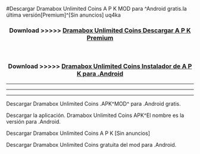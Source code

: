 #Descargar Dramabox Unlimited Coins  A P K MOD para ^Android gratis.la última versión[Premium]^[Sin anuncios] uq4ka



<div align="center">
<h3>Download >>>>> <a href="https://es-web.web.app/?es= Dramabox Unlimited Coins ">Dramabox Unlimited Coins  Descargar A P K Premium</a></h3><br>

<h3>Download >>>>> <a href="https://es-web.web.app/?es= Dramabox Unlimited Coins ">Dramabox Unlimited Coins  Instalador de A P K para .Android</a></h3>
</div>


----------------------------------------------------------

----------------------------------------------------------

----------------------------------------------------------

Descargar Dramabox Unlimited Coins  .APK^MOD^ para .Android gratis.

Descargar la aplicación. Dramabox Unlimited Coins  APK^El nombre es la versión para .Android.

Descargar Dramabox Unlimited Coins  A P K [Sin anuncios]

Descargar Dramabox Unlimited Coins  gratuita del mod para .Android.